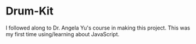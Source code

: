 # Drum-Kit
I followed along to Dr. Angela Yu's course in making this project. This was my first time using/learning about JavaScript.
